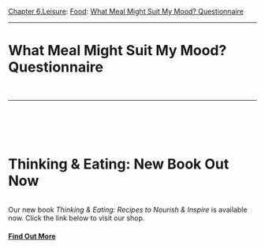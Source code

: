 [Chapter 6.Leisure](https://www.theschooloflife.com/thebookoflife/category/leisure/): [Food](https://www.theschooloflife.com/thebookoflife/category/leisure/food/): [What Meal Might Suit My Mood? Questionnaire](https://www.theschooloflife.com/thebookoflife/what-meal-might-suit-my-mood-questionnaire/)

* * *

# What Meal Might Suit My Mood? Questionnaire

&nbsp;

* * *

# &nbsp;

# Thinking & Eating: New Book Out Now
<figure class="wp-block-image"><a href="https://www.theschooloflife.com/shop/thinking-and-eating/"><img src="https://www.theschooloflife.com/thebookoflife/wp-content/uploads/2019/10/TE_S1-W33New-1024x491.jpg" alt="" class="wp-image-23785" srcset="https://www.theschooloflife.com/thebookoflife/wp-content/uploads/2019/10/TE_S1-W33New-1024x491.jpg 1024w, https://www.theschooloflife.com/thebookoflife/wp-content/uploads/2019/10/TE_S1-W33New-300x144.jpg 300w, https://www.theschooloflife.com/thebookoflife/wp-content/uploads/2019/10/TE_S1-W33New-768x368.jpg 768w, https://www.theschooloflife.com/thebookoflife/wp-content/uploads/2019/10/TE_S1-W33New.jpg 1586w" sizes="(max-width: 1024px) 100vw, 1024px"></a></figure>

Our new book _Thinking & Eating: Recipes to Nourish & Inspire_ is available now. Click the link below to visit our shop.

#### [Find Out More](https://www.theschooloflife.com/shop/thinking-and-eating/)

<figure class="wp-block-image"><a href="https://www.theschooloflife.com/shop/thinking-and-eating/"><img src="https://www.theschooloflife.com/thebookoflife/wp-content/uploads/2019/10/TE_S1-W32-1024x491.jpg" alt="" class="wp-image-23786" srcset="https://www.theschooloflife.com/thebookoflife/wp-content/uploads/2019/10/TE_S1-W32-1024x491.jpg 1024w, https://www.theschooloflife.com/thebookoflife/wp-content/uploads/2019/10/TE_S1-W32-300x144.jpg 300w, https://www.theschooloflife.com/thebookoflife/wp-content/uploads/2019/10/TE_S1-W32-768x368.jpg 768w, https://www.theschooloflife.com/thebookoflife/wp-content/uploads/2019/10/TE_S1-W32.jpg 1586w" sizes="(max-width: 1024px) 100vw, 1024px"></a></figure>
